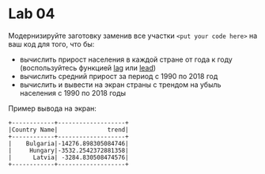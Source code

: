 # Lab 04
Модернизируйте заготовку заменив все участки ```<put your code here>``` на ваш код для того, что бы:
* вычислить прирост населения в каждой стране от года к году (воспользуйтесь функцией [lag](https://spark.apache.org/docs/2.3.0/api/sql/#lag) или [lead](https://spark.apache.org/docs/2.3.0/api/sql/#lead))
* вычислить средний прирост за период с 1990 по 2018 год
* вычислить и вывести на экран страны с трендом на убыль населения с 1990 по 2018 годы


Пример вывода на экран:
```
+------------+-------------------+
|Country Name|              trend|
+------------+-------------------+
|    Bulgaria|-14276.898305084746|
|     Hungary|-3532.2542372881358|
|      Latvia| -3284.830508474576|
+------------+-------------------+
```